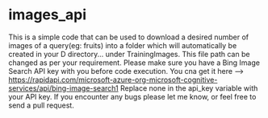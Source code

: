 # images_api
This is a simple code that can be used to download a desired number of images of a query(eg: fruits) into a folder which will automatically be created in your D directory... under TrainingImages.
This file path can be changed as per your requirement.
Please make sure you have a Bing Image Search API key with you before code execution. You cna get it here --> https://rapidapi.com/microsoft-azure-org-microsoft-cognitive-services/api/bing-image-search1
Replace none in the api_key variable with your API key.
If you encounter any bugs please let me know, or feel free to send a pull request.
